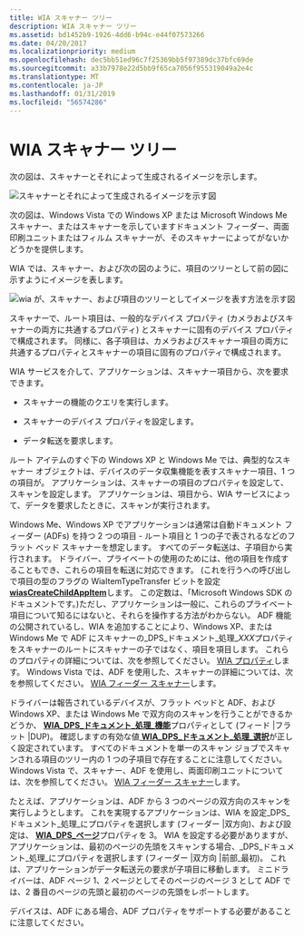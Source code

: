 ```yaml
---
title: WIA スキャナー ツリー
description: WIA スキャナー ツリー
ms.assetid: bd1452b9-1926-4dd6-b94c-e44f07573266
ms.date: 04/20/2017
ms.localizationpriority: medium
ms.openlocfilehash: dec5bb51ed96c7f25369bb5f97389dc37bfc69de
ms.sourcegitcommit: a33b7978e22d5bb9f65ca7056f955319049a2e4c
ms.translationtype: MT
ms.contentlocale: ja-JP
ms.lasthandoff: 01/31/2019
ms.locfileid: "56574286"
---
```

# <a name="wia-scanner-tree"></a>WIA スキャナー ツリー





次の図は、スキャナーとそれによって生成されるイメージを示します。

![スキャナーとそれによって生成されるイメージを示す図](images/art-scanner.png)

次の図は、Windows Vista での Windows XP または Microsoft Windows Me スキャナー、またはスキャナーを示していますドキュメント フィーダー、両面印刷ユニットまたはフィルム スキャナーが、そのスキャナーによってがないかどうかを提供します。

WIA では、スキャナー、および次の図のように、項目のツリーとして前の図に示すようにイメージを表します。

![wia が、スキャナー、および項目のツリーとしてイメージを表す方法を示す図](images/art-4.png)

スキャナーで、ルート項目は、一般的なデバイス プロパティ (カメラおよびスキャナーの両方に共通するプロパティ) とスキャナーに固有のデバイス プロパティで構成されます。 同様に、各子項目は、カメラおよびスキャナー項目の両方に共通するプロパティとスキャナーの項目に固有のプロパティで構成されます。

WIA サービスを介して、アプリケーションは、スキャナー項目から、次を要求できます。

-   スキャナーの機能のクエリを実行します。

-   スキャナーのデバイス プロパティを設定します。

-   データ転送を要求します。

ルート アイテムのすぐ下の Windows XP と Windows Me では、典型的なスキャナー オブジェクトは、デバイスのデータ収集機能を表すスキャナー項目、1 つの項目が。 アプリケーションは、スキャナーの項目のプロパティを設定して、スキャンを設定します。 アプリケーションは、項目から、WIA サービスによって、データを要求したときに、スキャンが実行されます。

Windows Me、Windows XP でアプリケーションは通常は自動ドキュメント フィーダー (ADFs) を持つ 2 つの項目 - ルート項目と 1 つの子で表されるなどのフラット ベッド スキャナーを想定します。 すべてのデータ転送は、子項目から実行されます。 ドライバー、プライベートの使用のためには、他の項目を作成することもでき、これらの項目を転送に対応できます。 (これを行うへの呼び出しで項目の型のフラグの WiaItemTypeTransfer ビットを設定[ **wiasCreateChildAppItem**](https://msdn.microsoft.com/library/windows/hardware/ff549156)します。 この定数は、「Microsoft Windows SDK のドキュメントです。)ただし、アプリケーションは一般に、これらのプライベート項目について知るにはないと、それらを操作する方法がわからない。 ADF 機能の公開されているし、WIA を追加することにより、Windows XP、または Windows Me で ADF にスキャナーの\_DPS\_ドキュメント\_処理\_*XXX*プロパティをスキャナーのルートにスキャナーの子ではなく、項目を項目します。 これらのプロパティの詳細については、次を参照してください。 [WIA プロパティ](https://msdn.microsoft.com/library/windows/hardware/ff552739)します。 Windows Vista では、ADF を使用した、スキャナーの詳細については、次を参照してください。 [WIA フィーダー スキャナー](wia-feeder-scanners.md)します。

ドライバーは報告されているデバイスが、フラット ベッドと ADF、および Windows XP、または Windows Me で双方向のスキャンを行うことができるかどうか、 [ **WIA\_DPS\_ドキュメント\_処理\_機能**](https://msdn.microsoft.com/library/windows/hardware/ff551379)プロパティとして (フィード |フラット |DUP)。 確認しますの有効な値[ **WIA\_DPS\_ドキュメント\_処理\_選択**](https://msdn.microsoft.com/library/windows/hardware/ff551384)が正しく設定されています。 すべてのドキュメントを単一のスキャン ジョブでスキャンされる項目のツリー内の 1 つの子項目で存在することに注意してください。 Windows Vista で、スキャナー、ADF を使用し、両面印刷ユニットについては、次を参照してください。 [WIA フィーダー スキャナー](wia-feeder-scanners.md)します。

たとえば、アプリケーションは、ADF から 3 つのページの双方向のスキャンを実行しようとします。 これを実現するアプリケーションは、WIA を設定\_DPS\_ドキュメント\_処理\_にプロパティを選択します (フィーダー |双方向)、および設定は、 [ **WIA\_DPS\_ページ**](https://msdn.microsoft.com/library/windows/hardware/ff551414)プロパティを 3。 WIA を設定する必要がありますが、アプリケーションは、最初のページの先頭をスキャンする場合、\_DPS\_ドキュメント\_処理\_にプロパティを選択します (フィーダー |双方向 |前部\_最初)。 これは、アプリケーションがデータ転送元の要求が子項目に移動します。 ミニドライバーは、ADF ページ 1、2 ページとしてそのページのページ 3 として ADF では、2 番目のページの先頭と最初のページの先頭をレポートします。

デバイスは、ADF にある場合、ADF プロパティをサポートする必要があることに注意してください。

 

 




